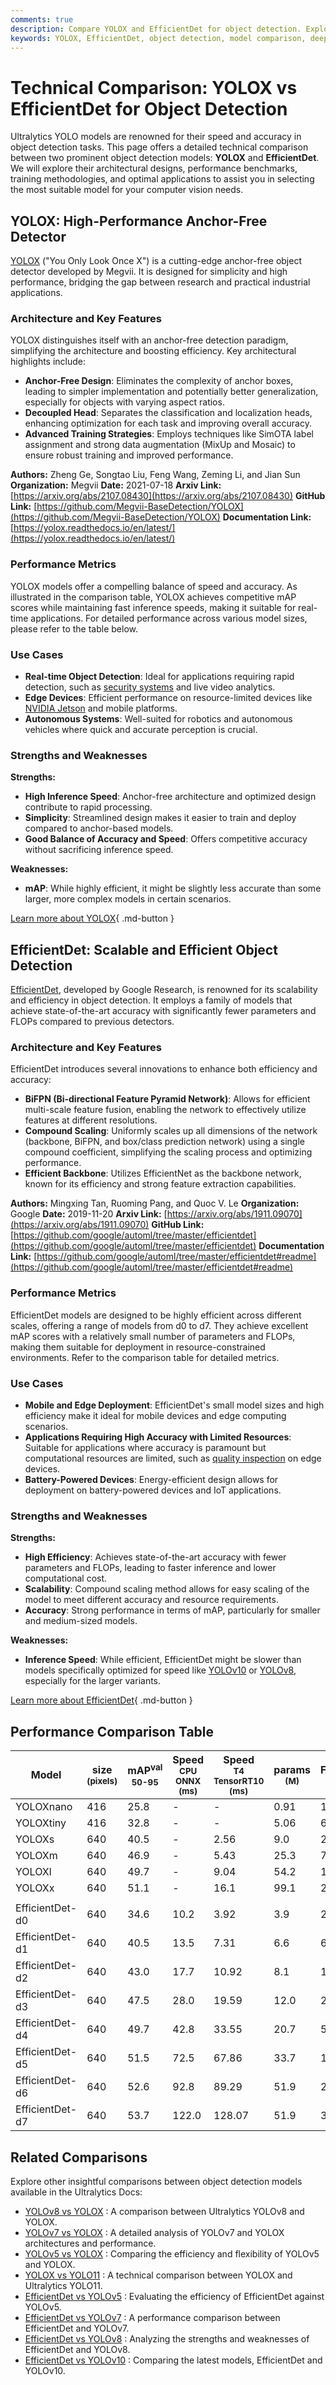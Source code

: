 ```yaml
---
comments: true
description: Compare YOLOX and EfficientDet for object detection. Explore architecture, performance, and use cases to pick the best model for your needs.
keywords: YOLOX, EfficientDet, object detection, model comparison, deep learning, computer vision, performance benchmark, Ultralytics
---
```


# Technical Comparison: YOLOX vs EfficientDet for Object Detection

Ultralytics YOLO models are renowned for their speed and accuracy in object detection tasks. This page offers a detailed technical comparison between two prominent object detection models: **YOLOX** and **EfficientDet**. We will explore their architectural designs, performance benchmarks, training methodologies, and optimal applications to assist you in selecting the most suitable model for your computer vision needs.

<script async src="https://cdn.jsdelivr.net/npm/chart.js"></script>
<script defer src="../../javascript/benchmark.js"></script>

<canvas id="modelComparisonChart" width="1024" height="400" active-models='["YOLOX", "EfficientDet"]'></canvas>

## YOLOX: High-Performance Anchor-Free Detector

[YOLOX](https://arxiv.org/abs/2107.08430) ("You Only Look Once X") is a cutting-edge anchor-free object detector developed by Megvii. It is designed for simplicity and high performance, bridging the gap between research and practical industrial applications.

### Architecture and Key Features

YOLOX distinguishes itself with an anchor-free detection paradigm, simplifying the architecture and boosting efficiency. Key architectural highlights include:

- **Anchor-Free Design**: Eliminates the complexity of anchor boxes, leading to simpler implementation and potentially better generalization, especially for objects with varying aspect ratios.
- **Decoupled Head**: Separates the classification and localization heads, enhancing optimization for each task and improving overall accuracy.
- **Advanced Training Strategies**: Employs techniques like SimOTA label assignment and strong data augmentation (MixUp and Mosaic) to ensure robust training and improved performance.

**Authors:** Zheng Ge, Songtao Liu, Feng Wang, Zeming Li, and Jian Sun
**Organization:** Megvii
**Date:** 2021-07-18
**Arxiv Link:** [https://arxiv.org/abs/2107.08430](https://arxiv.org/abs/2107.08430)
**GitHub Link:** [https://github.com/Megvii-BaseDetection/YOLOX](https://github.com/Megvii-BaseDetection/YOLOX)
**Documentation Link:** [https://yolox.readthedocs.io/en/latest/](https://yolox.readthedocs.io/en/latest/)

### Performance Metrics

YOLOX models offer a compelling balance of speed and accuracy. As illustrated in the comparison table, YOLOX achieves competitive mAP scores while maintaining fast inference speeds, making it suitable for real-time applications. For detailed performance across various model sizes, please refer to the table below.

### Use Cases

- **Real-time Object Detection**: Ideal for applications requiring rapid detection, such as [security systems](https://www.ultralytics.com/blog/security-alarm-system-projects-with-ultralytics-yolov8) and live video analytics.
- **Edge Devices**: Efficient performance on resource-limited devices like [NVIDIA Jetson](https://docs.ultralytics.com/guides/nvidia-jetson/) and mobile platforms.
- **Autonomous Systems**: Well-suited for robotics and autonomous vehicles where quick and accurate perception is crucial.

### Strengths and Weaknesses

**Strengths:**

- **High Inference Speed**: Anchor-free architecture and optimized design contribute to rapid processing.
- **Simplicity**: Streamlined design makes it easier to train and deploy compared to anchor-based models.
- **Good Balance of Accuracy and Speed**: Offers competitive accuracy without sacrificing inference speed.

**Weaknesses:**

- **mAP**: While highly efficient, it might be slightly less accurate than some larger, more complex models in certain scenarios.

[Learn more about YOLOX](https://yolox.readthedocs.io/en/latest/){ .md-button }

## EfficientDet: Scalable and Efficient Object Detection

[EfficientDet](https://arxiv.org/abs/1911.09070), developed by Google Research, is renowned for its scalability and efficiency in object detection. It employs a family of models that achieve state-of-the-art accuracy with significantly fewer parameters and FLOPs compared to previous detectors.

### Architecture and Key Features

EfficientDet introduces several innovations to enhance both efficiency and accuracy:

- **BiFPN (Bi-directional Feature Pyramid Network)**: Allows for efficient multi-scale feature fusion, enabling the network to effectively utilize features at different resolutions.
- **Compound Scaling**: Uniformly scales up all dimensions of the network (backbone, BiFPN, and box/class prediction network) using a single compound coefficient, simplifying the scaling process and optimizing performance.
- **Efficient Backbone**: Utilizes EfficientNet as the backbone network, known for its efficiency and strong feature extraction capabilities.

**Authors:** Mingxing Tan, Ruoming Pang, and Quoc V. Le
**Organization:** Google
**Date:** 2019-11-20
**Arxiv Link:** [https://arxiv.org/abs/1911.09070](https://arxiv.org/abs/1911.09070)
**GitHub Link:** [https://github.com/google/automl/tree/master/efficientdet](https://github.com/google/automl/tree/master/efficientdet)
**Documentation Link:** [https://github.com/google/automl/tree/master/efficientdet#readme](https://github.com/google/automl/tree/master/efficientdet#readme)

### Performance Metrics

EfficientDet models are designed to be highly efficient across different scales, offering a range of models from d0 to d7. They achieve excellent mAP scores with a relatively small number of parameters and FLOPs, making them suitable for deployment in resource-constrained environments. Refer to the comparison table for detailed metrics.

### Use Cases

- **Mobile and Edge Deployment**: EfficientDet's small model sizes and high efficiency make it ideal for mobile devices and edge computing scenarios.
- **Applications Requiring High Accuracy with Limited Resources**: Suitable for applications where accuracy is paramount but computational resources are limited, such as [quality inspection](https://www.ultralytics.com/blog/quality-inspection-in-manufacturing-traditional-vs-deep-learning-methods) on edge devices.
- **Battery-Powered Devices**: Energy-efficient design allows for deployment on battery-powered devices and IoT applications.

### Strengths and Weaknesses

**Strengths:**

- **High Efficiency**: Achieves state-of-the-art accuracy with fewer parameters and FLOPs, leading to faster inference and lower computational cost.
- **Scalability**: Compound scaling method allows for easy scaling of the model to meet different accuracy and resource requirements.
- **Accuracy**: Strong performance in terms of mAP, particularly for smaller and medium-sized models.

**Weaknesses:**

- **Inference Speed**: While efficient, EfficientDet might be slower than models specifically optimized for speed like [YOLOv10](https://docs.ultralytics.com/models/yolov10/) or [YOLOv8](https://docs.ultralytics.com/models/yolov8/), especially for the larger variants.

[Learn more about EfficientDet](https://github.com/google/automl/tree/master/efficientdet#readme){ .md-button }

## Performance Comparison Table

| Model           | size<br><sup>(pixels) | mAP<sup>val<br>50-95 | Speed<br><sup>CPU ONNX<br>(ms) | Speed<br><sup>T4 TensorRT10<br>(ms) | params<br><sup>(M) | FLOPs<br><sup>(B) |
| --------------- | --------------------- | -------------------- | ------------------------------ | ----------------------------------- | ------------------ | ----------------- |
| YOLOXnano       | 416                   | 25.8                 | -                              | -                                   | 0.91               | 1.08              |
| YOLOXtiny       | 416                   | 32.8                 | -                              | -                                   | 5.06               | 6.45              |
| YOLOXs          | 640                   | 40.5                 | -                              | 2.56                                | 9.0                | 26.8              |
| YOLOXm          | 640                   | 46.9                 | -                              | 5.43                                | 25.3               | 73.8              |
| YOLOXl          | 640                   | 49.7                 | -                              | 9.04                                | 54.2               | 155.6             |
| YOLOXx          | 640                   | 51.1                 | -                              | 16.1                                | 99.1               | 281.9             |
|                 |                       |                      |                                |                                     |                    |                   |
| EfficientDet-d0 | 640                   | 34.6                 | 10.2                           | 3.92                                | 3.9                | 2.54              |
| EfficientDet-d1 | 640                   | 40.5                 | 13.5                           | 7.31                                | 6.6                | 6.1               |
| EfficientDet-d2 | 640                   | 43.0                 | 17.7                           | 10.92                               | 8.1                | 11.0              |
| EfficientDet-d3 | 640                   | 47.5                 | 28.0                           | 19.59                               | 12.0               | 24.9              |
| EfficientDet-d4 | 640                   | 49.7                 | 42.8                           | 33.55                               | 20.7               | 55.2              |
| EfficientDet-d5 | 640                   | 51.5                 | 72.5                           | 67.86                               | 33.7               | 130.0             |
| EfficientDet-d6 | 640                   | 52.6                 | 92.8                           | 89.29                               | 51.9               | 226.0             |
| EfficientDet-d7 | 640                   | 53.7                 | 122.0                          | 128.07                              | 51.9               | 325.0             |

## Related Comparisons

Explore other insightful comparisons between object detection models available in the Ultralytics Docs:

- [YOLOv8 vs YOLOX](https://docs.ultralytics.com/compare/yolov8-vs-yolox/) : A comparison between Ultralytics YOLOv8 and YOLOX.
- [YOLOv7 vs YOLOX](https://docs.ultralytics.com/compare/yolov7-vs-yolox/) : A detailed analysis of YOLOv7 and YOLOX architectures and performance.
- [YOLOv5 vs YOLOX](https://docs.ultralytics.com/compare/yolov5-vs-yolox/) : Comparing the efficiency and flexibility of YOLOv5 and YOLOX.
- [YOLOX vs YOLO11](https://docs.ultralytics.com/compare/yolox-vs-yolo11/) : A technical comparison between YOLOX and Ultralytics YOLO11.
- [EfficientDet vs YOLOv5](https://docs.ultralytics.com/compare/efficientdet-vs-yolov5/) : Evaluating the efficiency of EfficientDet against YOLOv5.
- [EfficientDet vs YOLOv7](https://docs.ultralytics.com/compare/efficientdet-vs-yolov7/) : A performance comparison between EfficientDet and YOLOv7.
- [EfficientDet vs YOLOv8](https://docs.ultralytics.com/compare/efficientdet-vs-yolov8/) : Analyzing the strengths and weaknesses of EfficientDet and YOLOv8.
- [EfficientDet vs YOLOv10](https://docs.ultralytics.com/compare/efficientdet-vs-yolov10/) : Comparing the latest models, EfficientDet and YOLOv10.
